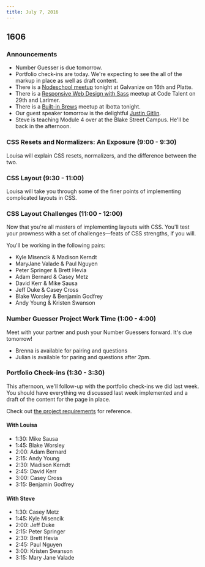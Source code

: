 ```yaml
---
title: July 7, 2016
---
```


## 1606

### Announcements

- Number Guesser is due tomorrow.
- Portfolio check-ins are today. We're expecting to see the all of the markup in place as well as draft content.
- There is a [Nodeschool meetup][ns] tonight at Galvanize on 16th and Platte.
- There is a [Responsive Web Design with Sass][rwdm] meetup at Code Talent on 29th and Larimer.
- There is a [Built-in Brews][bib] meetup at Ibotta tonight.
- Our guest speaker tomorrow is the delightful [Justin Gitlin][jg].
- Steve is teaching Module 4 over at the Blake Street Campus. He'll be back in the afternoon.

[ns]: http://www.meetup.com/Node-js-Denver-Boulder/events/232195286
[rwdm]: http://www.meetup.com/Sass-Hack-Denver/events/231516379/
[jg]: http://cacheflowe.com
[bib]: http://www.eventbrite.com/e/built-in-brews-at-ibotta-tickets-25995869345

### CSS Resets and Normalizers: An Exposure (9:00 - 9:30)

Louisa will explain CSS resets, normalizers, and the difference between the two.

### CSS Layout (9:30 - 11:00)

Louisa will take you through some of the finer points of implementing complicated layouts in CSS.

### CSS Layout Challenges (11:00 - 12:00)

Now that you're all masters of implementing layouts with CSS. You'll test your prowness with a set of challenges—feats of CSS strengths, if you will.

You'll be working in the following pairs:

- Kyle Misencik & Madison Kerndt
- MaryJane Valade & Paul Nguyen
- Peter Springer & Brett Hevia
- Adam Bernard & Casey Metz
- David Kerr & Mike Sausa
- Jeff Duke & Casey Cross
- Blake Worsley & Benjamin Godfrey
- Andy Young & Kristen Swanson

### Number Guesser Project Work Time (1:00 - 4:00)

Meet with your partner and push your Number Guessers forward. It's due tomorrow!

- Brenna is available for pairing and questions
- Julian is available for paring and questions after 2pm.

### Portfolio Check-ins (1:30 - 3:30)

This afternoon, we'll follow-up with the portfolio check-ins we did last week. You should have everything we discussed last week implemented and a draft of the content for the page in place.

Check out [the project requirements][port] for reference.

[port]: http://frontend.turing.io/projects/portfolio-first-draft.html

#### With Louisa

- 1:30: Mike Sausa
- 1:45: Blake Worsley
- 2:00: Adam Bernard
- 2:15: Andy Young
- 2:30: Madison Kerndt
- 2:45: David Kerr
- 3:00: Casey Cross
- 3:15: Benjamin Godfrey

#### With Steve

- 1:30: Casey Metz
- 1:45: Kyle Misencik
- 2:00: Jeff Duke
- 2:15: Peter Springer
- 2:30: Brett Hevia
- 2:45: Paul Nguyen
- 3:00: Kristen Swanson
- 3:15: Mary Jane Valade
